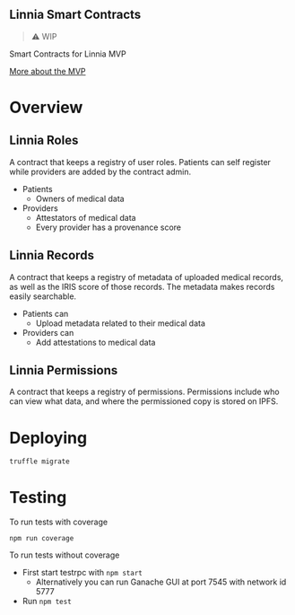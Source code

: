 Linnia Smart Contracts
---
> :warning: WIP

Smart Contracts for Linnia MVP

[More about the MVP](./docs/mvp.md)

# Overview
## Linnia Roles
A contract that keeps a registry of user roles. Patients can self register while providers are added by the contract admin.

- Patients
  - Owners of medical data
- Providers
  - Attestators of medical data
  - Every provider has a provenance score

## Linnia Records
A contract that keeps a registry of metadata of uploaded medical records, as well as the IRIS score of those records. The metadata makes records easily searchable.

- Patients can
  - Upload metadata related to their medical data
- Providers can
  - Add attestations to medical data

## Linnia Permissions
A contract that keeps a registry of permissions. Permissions include who can view what data, and where the permissioned copy is stored on IPFS.

# Deploying
```
truffle migrate
```

# Testing
To run tests with coverage
```
npm run coverage
```

To run tests without coverage
- First start testrpc with `npm start`
  - Alternatively you can run Ganache GUI at port 7545 with network id 5777
- Run `npm test`
